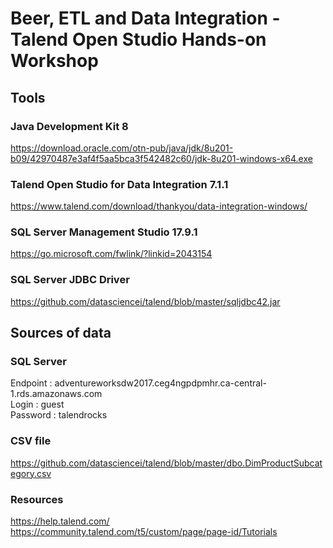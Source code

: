 # Beer, ETL and Data Integration - Talend Open Studio Hands-on Workshop

## Tools

### Java Development Kit 8
https://download.oracle.com/otn-pub/java/jdk/8u201-b09/42970487e3af4f5aa5bca3f542482c60/jdk-8u201-windows-x64.exe  

### Talend Open Studio for Data Integration 7.1.1
https://www.talend.com/download/thankyou/data-integration-windows/  

### SQL Server Management Studio 17.9.1
https://go.microsoft.com/fwlink/?linkid=2043154  

### SQL Server JDBC Driver
https://github.com/datasciencei/talend/blob/master/sqljdbc42.jar  

## Sources of data

### SQL Server

Endpoint : adventureworksdw2017.ceg4ngpdpmhr.ca-central-1.rds.amazonaws.com  
Login : guest  
Password : talendrocks  

### CSV file
https://github.com/datasciencei/talend/blob/master/dbo.DimProductSubcategory.csv  

### Resources
https://help.talend.com/  
https://community.talend.com/t5/custom/page/page-id/Tutorials  

